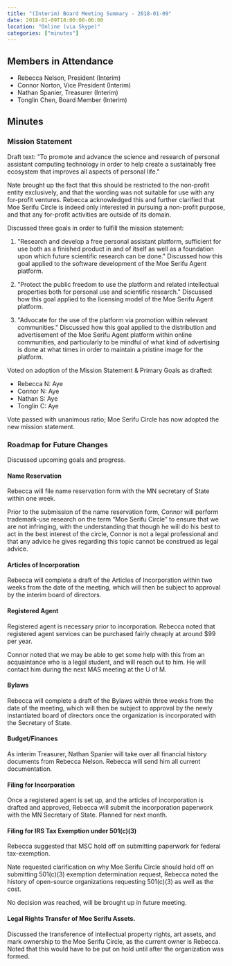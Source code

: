 ```yaml
---
title: "(Interim) Board Meeting Summary - 2018-01-09"
date: 2018-01-09T18:00:00-06:00
location: "Online (via Skype)"
categories: ["minutes"]
---
```

## Members in Attendance

* Rebecca Nelson, President (Interim)
* Connor Norton, Vice President (Interim)
* Nathan Spanier, Treasurer (Interim)
* Tonglin Chen, Board Member (Interim)

## Minutes
### Mission Statement
Draft text: "To promote and advance the science and research of personal
assistant computing technology in order to help create a sustainably free
ecosystem that improves all aspects of personal life."

Nate brought up the fact that this should be restricted to the non-profit entity
exclusively, and that the wording was not suitable for use with any for-profit
ventures. Rebecca acknowledged this and further clarified that Moe Serifu Circle
is indeed only interested in pursuing a non-profit purpose, and that any
for-profit activities are outside of its domain.

Discussed three goals in order to fulfill the mission statement:

1. "Research and develop a free personal assistant platform, sufficient for use
both as a finished product in and of itself as well as a foundation upon which
future scientific research can be done."
Discussed how this goal applied to the software development of the Moe Serifu
Agent platform.

2. "Protect the public freedom to use the platform and related intellectual
properties both for personal use and scientific research."
Discussed how this goal applied to the licensing model of the Moe Serifu Agent
platform.

3. "Advocate for the use of the platform via promotion within relevant
communities." Discussed how this goal applied to the distribution and
advertisement of the Moe Serifu Agent platform within online communities, and
particularly to be mindful of what kind of advertising is done at what times in
order to maintain a pristine image for the platform.

Voted on adoption of the Mission Statement & Primary Goals as drafted:

* Rebecca N: Aye
* Connor N: Aye
* Nathan S: Aye
* Tonglin C: Aye

Vote passed with unanimous ratio; Moe Serifu Circle has now adopted the new
mission statement.

### Roadmap for Future Changes
Discussed upcoming goals and progress.

#### Name Reservation
Rebecca will file name reservation form with the MN secretary of State within
one week.

Prior to the submission of the name reservation form, Connor will perform
trademark-use research on the term “Moe Serifu Circle” to ensure that we are not
infringing, with the understanding that though he will do his best to act in the
best interest of the circle, Connor is not a legal professional and that any
advice he gives regarding this topic cannot be construed as legal advice.

#### Articles of Incorporation
Rebecca will complete a draft of the Articles of Incorporation within two weeks
from the date of the meeting, which will then be subject to approval by the
interim board of directors.

#### Registered Agent
Registered agent is necessary prior to incorporation. Rebecca noted that
registered agent services can be purchased fairly cheaply at around $99 per
year.

Connor noted that we may be able to get some help with this from an acquaintance
who is a legal student, and will reach out to him. He will contact him during
the next MAS meeting at the U of M.

#### Bylaws
Rebecca will complete a draft of the Bylaws within three weeks from the date of
the meeting, which will then be subject to approval by the newly instantiated
board of directors once the organization is incorporated with the Secretary of
State.

#### Budget/Finances
As interim Treasurer, Nathan Spanier will take over all financial history
documents from Rebecca Nelson. Rebecca will send him all current documentation.

#### Filing for Incorporation
Once a registered agent is set up, and the articles of incorporation is drafted
and approved, Rebecca will submit the incorporation paperwork with the MN
Secretary of State. Planned for next month.

#### Filing for IRS Tax Exemption under 501(c)(3)
Rebecca suggested that MSC hold off on submitting paperwork for federal
tax-exemption.

Nate requested clarification on why Moe Serifu Circle should hold off on
submitting 501(c)(3) exemption determination request, Rebecca noted the history
of open-source organizations requesting 501(c)(3) as well as the cost.

No decision was reached, will be brought up in future meeting.

#### Legal Rights Transfer of Moe Serifu Assets.
Discussed the transference of intellectual property rights, art assets, and mark
ownership to the Moe Serifu Circle, as the current owner is Rebecca. Noted that
this would have to be put on hold until after the organization was formed.
